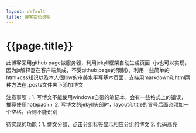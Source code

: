```yaml
---
layout: default
title: 博客变动说明
---
```


# {{page.title}}

此博客采用github page做服务器，利用jekyll框架自动生成页面（js也可以实现，因为js解释器在客户端集成，不受github page的限制），利用一些简单的html+css知识以及本人很low的审美水平写基本页面，支持用markdown和html两种方法在_posts文件夹下添加博文

注意事项：1. 写博文不能使用windows自带的笔记本，会有一些格式上的错误，推荐使用notepad++
		  2. 写博文的jekyll头部时，layout和title的冒号后面必须加一个空格，否则不能识别
		  
待实现的功能：1. 博文分组、点击分组标签显示相应分组的博文
			  2. 代码高亮
